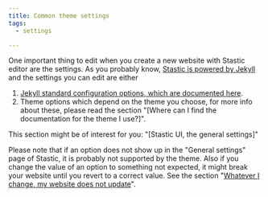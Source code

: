 ```yaml
---
title: Common theme settings
tags:
  - settings

---
```

One important thing to edit when you create a new website with Stastic editor are the settings. As you probably know, [Stastic is powered by Jekyll](https://jekyllrb.com/) and the settings you can edit are either

1. [Jekyll standard configuration options, which are documented here](https://jekyllrb.com/docs/configuration/options/#global-configuration).
2. Theme options which depend on the theme you choose, for more info about these, please read the section "[Where can I find the documentation for the theme I use?]".

This section might be of interest for you: "[Stastic UI, the general settings]"

Please note that if an option does not show up in the "General settings" page of Stastic, it is probably not supported by the theme. Also if you change the value of an option to something not expected, it might break your website until you revert to a correct value. See the section "[Whatever I change, my website does not update](/docs/whatever-i-change-my-website-does-not-update)".
